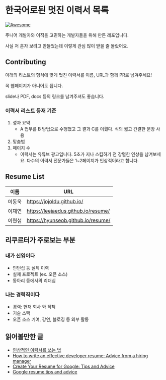 한국어로된 멋진 이력서 목록
==================
[![Awesome](https://cdn.rawgit.com/sindresorhus/awesome/d7305f38d29fed78fa85652e3a63e154dd8e8829/media/badge.svg)](https://github.com/wasabeef/awesome-android-ui)

주니어 개발자와 이직을 고민하는 개발자들을 위해 만든 레포입니다.

사실 저 혼자 보려고 만들었는데 이렇게 관심 많이 받을 줄 몰랐어요.

## Contributing

아래의 리스트의 형식에 맞게 멋진 이력서를 이름, URL과 함께 PR로 남겨주세요!

꼭 웹페이지가 아니어도 됩니다.

slide나 PDF, docs 등의 링크를 남겨주셔도 좋습니다.

### 이력서 리스트 등재 기준

1. 성과 요약
    - A 업무를 B 방법으로 수행했고 그 결과 C를 이뤘다. 식의 짧고 간결한 문장 사용
2. 맞춤법
3. 페이지 수
    - 이력서는 유튜브 광고입니다. 5초가 지나 스킵하기 전 강렬한 인상을 남겨보세요. 다수의 이력서 전문가들은 1~2페이지가 인상적이라고 합니다.

## Resume List

| 이름    | URL                                |
| ------ | ---------------------------------- |
| 이동욱   | https://jojoldu.github.io/         |
| 이재연   | https://leejaedus.github.io/resume/|
| 이현섭   | https://hyunseob.github.io/resume/ |

## 리쿠르터가 주로보는 부분

### 내가 신입이다

  - 인턴십 등 실제 이력
  - 실제 프로젝트 (ex. 오픈 소스)
  - 동아리 등에서의 리더십

### 나는 경력직이다

  - 경력: 현재 회사 와 직책
  - 기술 스택
  - 오픈 소스 기여, 강연, 블로깅 등 외부 활동

## 읽어볼만한 글

- [인상적인 이력서를 쓰는 법](https://world.hey.com/bach/post-025aca8b)
- [How to write an effective developer resume: Advice from a hiring manager](https://stackoverflow.blog/2020/11/25/how-to-write-an-effective-developer-resume-advice-from-a-hiring-manager/?cb=1)
- [Create Your Resume for Google: Tips and Advice](https://www.youtube.com/watch?v=BYUy1yvjHxE)
- [Google resume tips and advice](https://www.youtube.com/watch?v=S_Macvy5CQE)
